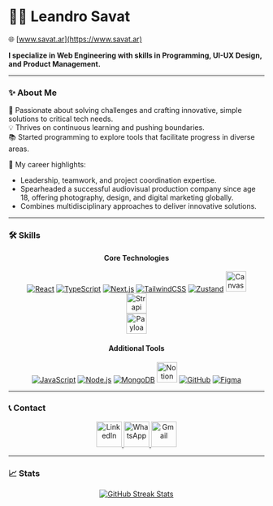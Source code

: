 # 👨‍💻 Leandro Savat  
🌐 [www.savat.ar](https://www.savat.ar)  

**I specialize in Web Engineering with skills in Programming, UI-UX Design, and Product Management.**

---

### ✨ About Me  

🚀 Passionate about solving challenges and crafting innovative, simple solutions to critical tech needs.  
💡 Thrives on continuous learning and pushing boundaries.  
📚 Started programming to explore tools that facilitate progress in diverse areas.  

🔑 My career highlights:  
- Leadership, teamwork, and project coordination expertise.  
- Spearheaded a successful audiovisual production company since age 18, offering photography, design, and digital marketing globally.  
- Combines multidisciplinary approaches to deliver innovative solutions.  

---

### 🛠️ Skills  

<div align="center">

#### **Core Technologies**  
<a href="https://reactjs.org/" target="_blank"><img src="https://img.icons8.com/color/48/000000/react-native.png" alt="React"/></a>
<a href="https://www.typescriptlang.org/" target="_blank"><img src="https://img.icons8.com/color/48/000000/typescript.png" alt="TypeScript"/></a>
<a href="https://nextjs.org/" target="_blank"><img src="https://img.icons8.com/fluency/48/000000/nextjs.png" alt="Next.js"/></a>
<a href="https://tailwindcss.com/" target="_blank"><img src="https://img.icons8.com/color/48/000000/tailwindcss.png" alt="TailwindCSS"/></a>
<a href="https://zustand-demo.pmnd.rs/" target="_blank"><img src="https://jobkaehenry.gallerycdn.vsassets.io/extensions/jobkaehenry/zustand-snippet/1.0.1/1682180336770/Microsoft.VisualStudio.Services.Icons.Default" alt="Zustand"/></a>
<a href="https://canvas.com/" target="_blank"><img src="https://freelogopng.com/images/all_img/1656734305canva-app-icon.png" alt="CanvasJS" width="40"/></a>  
<a href="https://strapi.io/" target="_blank"><img src="https://assets.super.so/e7c0f16c-8bd3-4c76-8075-4c86f986e1b2/uploads/favicon/9c68ae10-0a8a-4e3f-9084-3625b19df9cb.png" alt="Strapi" width="40"/></a>  
<a href="https://payloadcms.com/" target="_blank"><img src="https://cdn.prod.website-files.com/5f15081919fdf673994ab5fd/6609e72483b3cbc5f7631d49_Payload-Logo.svg" alt="Payload CMS" width="40"/></a>

#### **Additional Tools**  
<a href="https://www.javascript.com/" target="_blank"><img src="https://img.icons8.com/color/48/000000/javascript.png" alt="JavaScript"/></a>
<a href="https://nodejs.org/" target="_blank"><img src="https://img.icons8.com/color/48/000000/nodejs.png" alt="Node.js"/></a>
<a href="https://www.mongodb.com/" target="_blank"><img src="https://img.icons8.com/color/48/000000/mongodb.png" alt="MongoDB"/></a>
<a href="https://www.notion.so/" target="_blank"><img src="https://cdn.iconscout.com/icon/free/png-256/notion-2296040-1911999.png" alt="Notion" width="40"/></a>
<a href="https://github.com/" target="_blank"><img src="https://img.icons8.com/color/48/000000/github.png" alt="GitHub"/></a>
<a href="https://www.figma.com/" target="_blank"><img src="https://img.icons8.com/color/48/000000/figma.png" alt="Figma"/></a>  

</div>

---

### 📞 Contact  

<div align="center">
    <a href="https://www.linkedin.com/in/leandrosavat/" target="_blank">
        <img src="https://cdn.icon-icons.com/icons2/2530/PNG/512/linkedin_button_icon_151847.png" alt="LinkedIn" width="50"/>
    </a>
    <a href="https://wa.me/1234567890" target="_blank">
        <img src="https://cdn.icon-icons.com/icons2/2530/PNG/512/whatsapp_button_icon_151832.png" alt="WhatsApp" width="50"/>
    </a>
    <a href="mailto:leandrosavat@gmail.com" target="_blank">
        <img src="https://cdn.icon-icons.com/icons2/2530/PNG/512/gmail_button_icon_151848.png" alt="Gmail" width="50"/>
    </a>
</div>

---

### 📈 Stats  

<div align="center">
    <a href="https://git.io/streak-stats">
        <img src="https://github-readme-streak-stats.herokuapp.com?user=leandroonline&theme=radical&card_width=600" alt="GitHub Streak Stats" />
    </a>
</div>
